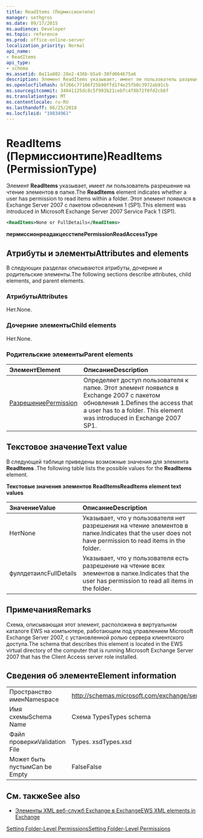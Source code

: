 ```yaml
---
title: ReadItems (Пермиссионтипе)
manager: sethgros
ms.date: 09/17/2015
ms.audience: Developer
ms.topic: reference
ms.prod: office-online-server
localization_priority: Normal
api_name:
- ReadItems
api_type:
- schema
ms.assetid: 0a11a802-28e2-436b-b5a9-30fd064675a6
description: Элемент ReadItems указывает, имеет ли пользователь разрешение на чтение элементов в папке. Этот элемент появился в Exchange Server 2007 с пакетом обновления 1 (SP1).
ms.openlocfilehash: bf266c77106f25b90ffd174e25fb0c3972ab91cb
ms.sourcegitcommit: 34041125dc8c5f993b21cebfc4f8b72f0fd2cb6f
ms.translationtype: MT
ms.contentlocale: ru-RU
ms.lasthandoff: 06/25/2018
ms.locfileid: "19834961"
---
```

# <a name="readitems-permissiontype"></a><span data-ttu-id="61375-104">ReadItems (Пермиссионтипе)</span><span class="sxs-lookup"><span data-stu-id="61375-104">ReadItems (PermissionType)</span></span>

<span data-ttu-id="61375-105">Элемент **ReadItems** указывает, имеет ли пользователь разрешение на чтение элементов в папке.</span><span class="sxs-lookup"><span data-stu-id="61375-105">The **ReadItems** element indicates whether a user has permission to read items within a folder.</span></span> <span data-ttu-id="61375-106">Этот элемент появился в Exchange Server 2007 с пакетом обновления 1 (SP1).</span><span class="sxs-lookup"><span data-stu-id="61375-106">This element was introduced in Microsoft Exchange Server 2007 Service Pack 1 (SP1).</span></span> 
  
```xml
<ReadItems>None or FullDetails</ReadItems>
```

 <span data-ttu-id="61375-107">**пермиссионреадакцесстипе**</span><span class="sxs-lookup"><span data-stu-id="61375-107">**PermissionReadAccessType**</span></span>
## <a name="attributes-and-elements"></a><span data-ttu-id="61375-108">Атрибуты и элементы</span><span class="sxs-lookup"><span data-stu-id="61375-108">Attributes and elements</span></span>

<span data-ttu-id="61375-109">В следующих разделах описываются атрибуты, дочерние и родительские элементы.</span><span class="sxs-lookup"><span data-stu-id="61375-109">The following sections describe attributes, child elements, and parent elements.</span></span>
  
### <a name="attributes"></a><span data-ttu-id="61375-110">Атрибуты</span><span class="sxs-lookup"><span data-stu-id="61375-110">Attributes</span></span>

<span data-ttu-id="61375-111">Нет.</span><span class="sxs-lookup"><span data-stu-id="61375-111">None.</span></span>
  
### <a name="child-elements"></a><span data-ttu-id="61375-112">Дочерние элементы</span><span class="sxs-lookup"><span data-stu-id="61375-112">Child elements</span></span>

<span data-ttu-id="61375-113">Нет.</span><span class="sxs-lookup"><span data-stu-id="61375-113">None.</span></span>
  
### <a name="parent-elements"></a><span data-ttu-id="61375-114">Родительские элементы</span><span class="sxs-lookup"><span data-stu-id="61375-114">Parent elements</span></span>

|<span data-ttu-id="61375-115">**Элемент**</span><span class="sxs-lookup"><span data-stu-id="61375-115">**Element**</span></span>|<span data-ttu-id="61375-116">**Описание**</span><span class="sxs-lookup"><span data-stu-id="61375-116">**Description**</span></span>|
|:-----|:-----|
|[<span data-ttu-id="61375-117">Разрешение</span><span class="sxs-lookup"><span data-stu-id="61375-117">Permission</span></span>](permission.md) <br/> |<span data-ttu-id="61375-p103">Определяет доступ пользователя к папке. Этот элемент появился в Exchange 2007 с пакетом обновления 1.</span><span class="sxs-lookup"><span data-stu-id="61375-p103">Defines the access that a user has to a folder. This element was introduced in Exchange 2007 SP1.</span></span>  <br/> |
   
## <a name="text-value"></a><span data-ttu-id="61375-120">Текстовое значение</span><span class="sxs-lookup"><span data-stu-id="61375-120">Text value</span></span>

<span data-ttu-id="61375-121">В следующей таблице приведены возможные значения для элемента **ReadItems** .</span><span class="sxs-lookup"><span data-stu-id="61375-121">The following table lists the possible values for the **ReadItems** element.</span></span> 
  
<span data-ttu-id="61375-122">**Текстовые значения элементов ReadItems**</span><span class="sxs-lookup"><span data-stu-id="61375-122">**ReadItems element text values**</span></span>

|<span data-ttu-id="61375-123">**Значение**</span><span class="sxs-lookup"><span data-stu-id="61375-123">**Value**</span></span>|<span data-ttu-id="61375-124">**Описание**</span><span class="sxs-lookup"><span data-stu-id="61375-124">**Description**</span></span>|
|:-----|:-----|
|<span data-ttu-id="61375-125">Нет</span><span class="sxs-lookup"><span data-stu-id="61375-125">None</span></span>  <br/> |<span data-ttu-id="61375-126">Указывает, что у пользователя нет разрешения на чтение элементов в папке.</span><span class="sxs-lookup"><span data-stu-id="61375-126">Indicates that the user does not have permission to read items in the folder.</span></span>  <br/> |
|<span data-ttu-id="61375-127">фуллдетаилс</span><span class="sxs-lookup"><span data-stu-id="61375-127">FullDetails</span></span>  <br/> |<span data-ttu-id="61375-128">Указывает, что у пользователя есть разрешение на чтение всех элементов в папке.</span><span class="sxs-lookup"><span data-stu-id="61375-128">Indicates that the user has permission to read all items in the folder.</span></span>  <br/> |
   
## <a name="remarks"></a><span data-ttu-id="61375-129">Примечания</span><span class="sxs-lookup"><span data-stu-id="61375-129">Remarks</span></span>

<span data-ttu-id="61375-130">Схема, описывающая этот элемент, расположена в виртуальном каталоге EWS на компьютере, работающем под управлением Microsoft Exchange Server 2007, с установленной ролью сервера клиентского доступа.</span><span class="sxs-lookup"><span data-stu-id="61375-130">The schema that describes this element is located in the EWS virtual directory of the computer that is running Microsoft Exchange Server 2007 that has the Client Access server role installed.</span></span>
  
## <a name="element-information"></a><span data-ttu-id="61375-131">Сведения об элементе</span><span class="sxs-lookup"><span data-stu-id="61375-131">Element information</span></span>

|||
|:-----|:-----|
|<span data-ttu-id="61375-132">Пространство имен</span><span class="sxs-lookup"><span data-stu-id="61375-132">Namespace</span></span>  <br/> |http://schemas.microsoft.com/exchange/services/2006/types  <br/> |
|<span data-ttu-id="61375-133">Имя схемы</span><span class="sxs-lookup"><span data-stu-id="61375-133">Schema Name</span></span>  <br/> |<span data-ttu-id="61375-134">Схема Types</span><span class="sxs-lookup"><span data-stu-id="61375-134">Types schema</span></span>  <br/> |
|<span data-ttu-id="61375-135">Файл проверки</span><span class="sxs-lookup"><span data-stu-id="61375-135">Validation File</span></span>  <br/> |<span data-ttu-id="61375-136">Types. xsd</span><span class="sxs-lookup"><span data-stu-id="61375-136">Types.xsd</span></span>  <br/> |
|<span data-ttu-id="61375-137">Может быть пустым</span><span class="sxs-lookup"><span data-stu-id="61375-137">Can be Empty</span></span>  <br/> |<span data-ttu-id="61375-138">False</span><span class="sxs-lookup"><span data-stu-id="61375-138">False</span></span>  <br/> |
   
## <a name="see-also"></a><span data-ttu-id="61375-139">См. также</span><span class="sxs-lookup"><span data-stu-id="61375-139">See also</span></span>



- [<span data-ttu-id="61375-140">Элементы XML веб-служб Exchange в Exchange</span><span class="sxs-lookup"><span data-stu-id="61375-140">EWS XML elements in Exchange</span></span>](ews-xml-elements-in-exchange.md)


[<span data-ttu-id="61375-141">Setting Folder-Level Permissions</span><span class="sxs-lookup"><span data-stu-id="61375-141">Setting Folder-Level Permissions</span></span>](http://msdn.microsoft.com/library/c7530e86-5112-401c-b10a-9c054ae59f07%28Office.15%29.aspx)


